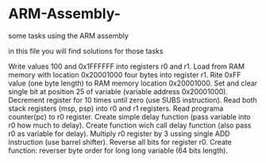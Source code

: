 # ARM-Assembly-
some tasks using the ARM assembly 

in this file you will find solutions for those tasks 

Write values 100 and 0x1FFFFFF into registers r0 and r1.
Load from RAM memory with location 0x20001000 four bytes into register r1.
Rite 0xFF value (one byte length) to RAM memory location 0x20001000.
Set and clear single bit at position 25 of variable (variable address 0x20001000).
Decrement register for 10 times until zero (use SUBS instruction).
Read both stack registers (msp, psp) into r0 and r1 registers.
Read programa counter(pc) to r0 register.
Create simple delay function (pass variable into r0 how much to delay).
Create function wich call delay function (also pass r0 as variable for delay).
Multiply r0 register by 3 ussing single ADD instruction (use barrel shifter).
Reverse all bits for register r0.
Create function: reverser byte order for long long variable (64 bits length).
